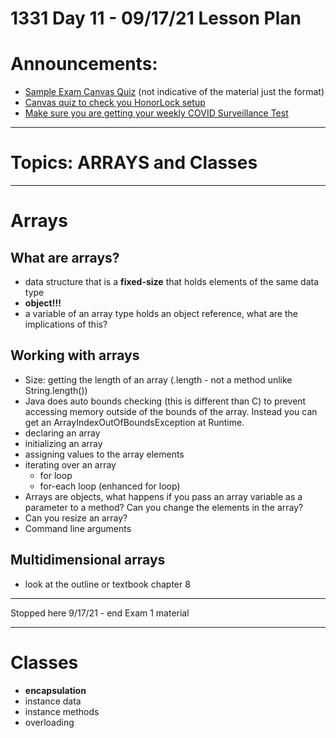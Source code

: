 # 1331 Day 11 - 09/17/21 Lesson Plan

# Announcements:
- [Sample Exam Canvas Quiz](https://gatech.instructure.com/courses/204744/quizzes/290129) (not indicative of the material just the format)
- [Canvas quiz to check you HonorLock setup](https://gatech.instructure.com/courses/204744/quizzes/305371)
- [Make sure you are getting your weekly COVID Surveillance Test](https://health.gatech.edu/coronavirus/testing/surveillance)

---
# Topics: ARRAYS and Classes
---
# Arrays
## What are arrays?
- data structure that is a **fixed-size** that holds elements of the same data type
- **object!!!**
- a variable of an array type holds an object reference, what are the implications of this?

## Working with arrays
- Size: getting the length of an array (.length - not a method unlike String.length())
- Java does auto bounds checking (this is different than C) to prevent accessing memory outside of the bounds of the array. Instead you can get an ArrayIndexOutOfBoundsException at Runtime.
- declaring an array
- initializing an array
- assigning values to the array elements
- iterating over an array
    - for loop
    - for-each loop (enhanced for loop)
- Arrays are objects, what happens if you pass an array variable as a parameter to a method? Can you change the elements in the array?
- Can you resize an array?
- Command line arguments


## Multidimensional arrays
- look at the outline or textbook chapter 8

---

Stopped here 9/17/21 - end Exam 1 material

---

# Classes
- **encapsulation**
- instance data
- instance methods
- overloading
